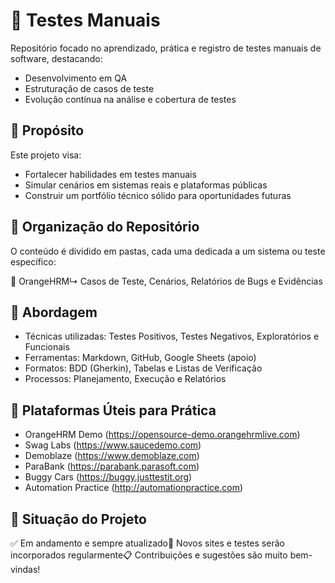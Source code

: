 # 🧪 Testes Manuais
Repositório focado no aprendizado, prática e registro de testes manuais de software, destacando:

* Desenvolvimento em QA
* Estruturação de casos de teste
* Evolução contínua na análise e cobertura de testes

## 🎯 Propósito
Este projeto visa:

* Fortalecer habilidades em testes manuais
* Simular cenários em sistemas reais e plataformas públicas
* Construir um portfólio técnico sólido para oportunidades futuras

## 🧱 Organização do Repositório
O conteúdo é dividido em pastas, cada uma dedicada a um sistema ou teste específico:

📁 OrangeHRM↳ Casos de Teste, Cenários, Relatórios de Bugs e Evidências


## 🧪 Abordagem

* Técnicas utilizadas: Testes Positivos, Testes Negativos, Exploratórios e Funcionais
* Ferramentas: Markdown, GitHub, Google Sheets (apoio)
* Formatos: BDD (Gherkin), Tabelas e Listas de Verificação
* Processos: Planejamento, Execução e Relatórios

## 🚀 Plataformas Úteis para Prática

* OrangeHRM Demo (https://opensource-demo.orangehrmlive.com)
* Swag Labs (https://www.saucedemo.com)
* Demoblaze (https://www.demoblaze.com)
* ParaBank (https://parabank.parasoft.com)
* Buggy Cars (https://buggy.justtestit.org)
* Automation Practice (http://automationpractice.com)

## 📌 Situação do Projeto
✅ Em andamento e sempre atualizado📂 Novos sites e testes serão incorporados regularmente📋 Contribuições e sugestões são muito bem-vindas!
